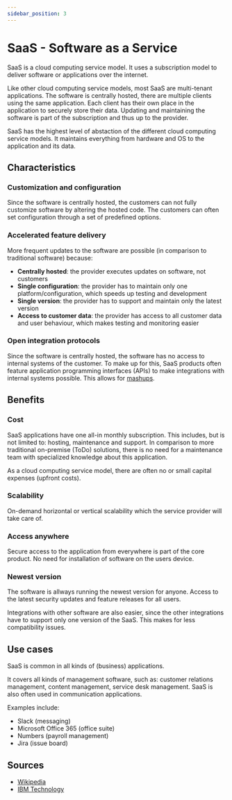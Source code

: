 ```yaml
---
sidebar_position: 3
---
```


# SaaS - Software as a Service

SaaS is a cloud computing service model. It uses a subscription model to deliver software or applications over the internet.

Like other cloud computing service models, most SaaS are multi-tenant applications. The software is centrally hosted, there are multiple clients using the same application. Each client has their own place in the application to securely store their data. Updating and maintaining the software is part of the subscription and thus up to the provider.

SaaS has the highest level of abstaction of the different cloud computing service models. It maintains everything from hardware and OS to the application and its data.

## Characteristics

### Customization and configuration

Since the software is centrally hosted, the customers can not fully customize software by altering the hosted code. The customers can often set configuration through a set of predefined options.

### Accelerated feature delivery

More frequent updates to the software are possible (in comparison to traditional software) because:

- **Centrally hosted**: the provider executes updates on software, not customers
- **Single configuration**: the provider has to maintain only one platform/configuration, which speeds up testing and development
- **Single version**: the provider has to support and maintain only the latest version
- **Access to customer data**: the provider has access to all customer data and user behaviour, which makes testing and monitoring easier

### Open integration protocols

Since the software is centrally hosted, the software has no access to internal systems of the customer. To make up for this, SaaS products often feature application programming interfaces (APIs) to make integrations with internal systems possible. This allows for [mashups](<https://en.wikipedia.org/wiki/Mashup_(web_application_hybrid)>).

## Benefits

### Cost

SaaS applications have one all-in monthly subscription. This includes, but is not limited to: hosting, maintenance and support. In comparison to more traditional on-premise (ToDo) solutions, there is no need for a maintenance team with specialized knowledge about this application.

As a cloud computing service model, there are often no or small capital expenses (upfront costs).

### Scalability

On-demand horizontal or vertical scalability which the service provider will take care of.

### Access anywhere

Secure access to the application from everywhere is part of the core product. No need for installation of software on the users device.

### Newest version

The software is allways running the newest version for anyone. Access to the latest security updates and feature releases for all users.

Integrations with other software are also easier, since the other integrations have to support only one version of the SaaS. This makes for less compatibility issues.

## Use cases

SaaS is common in all kinds of (business) applications.

It covers all kinds of management software, such as: customer relations management, content management, service desk management. SaaS is also often used in communication applications.

Examples include:

- Slack (messaging)
- Microsoft Office 365 (office suite)
- Numbers (payroll management)
- Jira (issue board)

## Sources

- [Wikipedia](https://en.wikipedia.org/wiki/Software_as_a_service)
- [IBM Technology](https://www.youtube.com/watch?v=20QUNgFIrK0)

